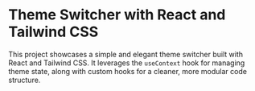 # Theme Switcher with React and Tailwind CSS

This project showcases a simple and elegant theme switcher built with React and Tailwind CSS. It leverages the  ```useContext``` hook for managing theme state, along with custom hooks for a cleaner, more modular code structure. 
